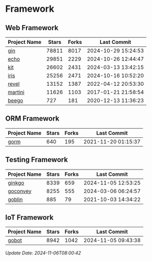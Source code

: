 # Framework

## Web Framework
| Project Name | Stars | Forks | Last Commit |
| ------------ | ----- | ----- | ----------- |
| [gin](https://github.com/gin-gonic/gin) | 78811 | 8017 | 2024-10-29 15:24:53 |
| [echo](https://github.com/labstack/echo) | 29851 | 2229 | 2024-10-26 12:44:47 |
| [kit](https://github.com/go-kit/kit) | 26602 | 2431 | 2024-03-13 13:42:15 |
| [iris](https://github.com/kataras/iris) | 25256 | 2471 | 2024-10-16 10:52:20 |
| [revel](https://github.com/revel/revel) | 13152 | 1387 | 2022-04-12 20:53:30 |
| [martini](https://github.com/go-martini/martini) | 11626 | 1103 | 2017-01-21 21:58:54 |
| [beego](https://github.com/astaxie/beego) | 727 | 181 | 2020-12-13 11:36:23 |

## ORM Framework
| Project Name | Stars | Forks | Last Commit |
| ------------ | ----- | ----- | ----------- |
| [gorm](https://github.com/jinzhu/gorm) | 640 | 195 | 2021-11-20 01:15:37 |

## Testing Framework
| Project Name | Stars | Forks | Last Commit |
| ------------ | ----- | ----- | ----------- |
| [ginkgo](https://github.com/onsi/ginkgo) | 8339 | 659 | 2024-11-05 12:53:25 |
| [goconvey](https://github.com/smartystreets/goconvey) | 8255 | 555 | 2024-03-06 06:24:57 |
| [goblin](https://github.com/franela/goblin) | 885 | 79 | 2021-10-03 14:34:22 |

## IoT Framework
| Project Name | Stars | Forks | Last Commit |
| ------------ | ----- | ----- | ----------- |
| [gobot](https://github.com/hybridgroup/gobot) | 8942 | 1042 | 2024-11-05 09:43:38 |

*Update Date: 2024-11-06T08:00:42*